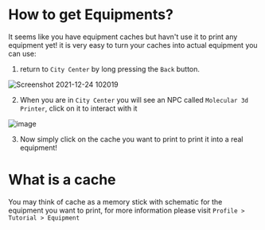 # How to get Equipments?

It seems like you have equipment caches but havn't use it to print any equipment yet!
it is very easy to turn your caches into actual equipment you can use:
1. return to `City Center` by long pressing the `Back` button.

![Screenshot 2021-12-24 102019](https://user-images.githubusercontent.com/18545294/147307871-bb6a8ab2-bd0f-48d2-a4b7-99efaceafcbf.png)

2. When you are in `City Center` you will see an NPC called `Molecular 3d Printer`, click on it to interact with it 


![image](https://user-images.githubusercontent.com/18545294/147307934-cc5cc6f0-5107-48a9-912b-07e4c4a02755.png)


3. Now simply click on the cache you want to print to print it into a real equipment!

# What is a cache
You may think of cache as a memory stick with schematic for the equipment you want to print, 
for more information please visit `Profile > Tutorial > Equipment`

